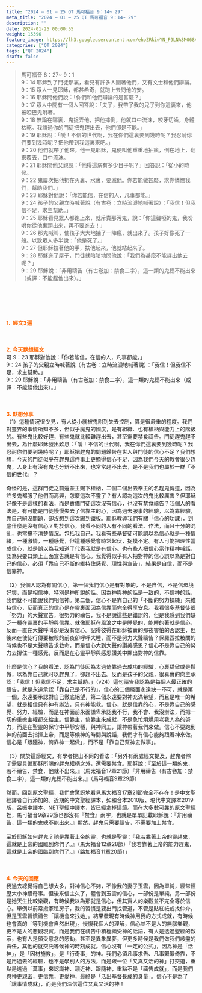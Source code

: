 ```yaml
---
title: "2024 – 01 – 25 QT 馬可福音 9：14~ 29"
meta_title: "2024 – 01 – 25 QT 馬可福音 9：14~ 29"
description: ""
date: 2024-01-25 00:00:55
weight: 15396
feature_image: https://lh3.googleusercontent.com/ehoZRkiwYN_F9LNA8M068AYxt73EavCZno-PD1cJRuf5BbSkQVUWr3gNEbt5kSs28Pb_Elg17kSrtf9ybWvojWoMV6I4tPM3vGRGDq6GkKkPdL2Gut4QAIw4-uykKUAtNiKgQKntvsU=w800
categories: ["QT 2024"]
tags: ["QT 2024"]
draft: false
---
```


<blockquote>馬可福音 8：27~ 9：1<br />
9：14 耶穌到了門徒那裏，看見有許多人圍著他們，又有文士和他們辯論。<br />
9：15 眾人一見耶穌，都甚希奇，就跑上去問他的安。<br />
9：16 耶穌問他們說：「你們和他們辯論的是甚麼？」<br />
9：17 眾人中間有一個人回答說：「夫子，我帶了我的兒子到你這裏來，他被啞巴鬼附著。<br />
9：18 無論在哪裏，鬼捉弄他，把他摔倒，他就口中流沫，咬牙切齒，身體枯乾。我請過你的門徒把鬼趕出去，他們卻是不能。」<br />
9：19 耶穌說：「噯！不信的世代啊，我在你們這裏要到幾時呢？我忍耐你們要到幾時呢？把他帶到我這裏來吧。」<br />
9：20 他們就帶了他來。他一見耶穌，鬼便叫他重重地抽瘋，倒在地上，翻來覆去，口中流沫。<br />
9：21 耶穌問他父親說：「他得這病有多少日子呢？」回答說：「從小的時候。<br />
9：22 鬼屢次把他扔在火裏、水裏，要滅他。你若能做甚麼，求你憐憫我們，幫助我們。」<br />
9：23 耶穌對他說：「你若能信，在信的人，凡事都能。」<br />
9：24 孩子的父親立時喊著說（有古卷：立時流淚地喊著說）：「我信！但我信不足，求主幫助。」<br />
9：25 耶穌看見眾人都跑上來，就斥責那污鬼，說：「你這聾啞的鬼，我吩咐你從他裏頭出來，再不要進去！」<br />
9：26 那鬼喊叫，使孩子大大地抽了一陣瘋，就出來了。孩子好像死了一般。以致眾人多半說：「他是死了。」<br />
9：27 但耶穌拉著他的手，扶他起來，他就站起來了。<br />
9：28 耶穌進了屋子，門徒就暗暗地問他說：「我們為甚麼不能趕出他去呢？」<br />
9：29 耶穌說：「非用禱告（有古卷加：禁食二字），這一類的鬼總不能出來（或譯：不能趕他出來）。」</blockquote><br />
&nbsp;<br />
<br />
&nbsp;<br />
<br />
<span style="color: #ff6600;"><strong>1.  經文3遍</strong></span><br />
<br />
&nbsp;<br />
<br />
<span style="color: #ff6600;"><strong>2. 今天默想經文<br />
</strong></span>可 9：23 耶穌對他說：「你若能信，在信的人，凡事都能。」<br />
9：24 孩子的父親立時喊著說（有古卷：立時流淚地喊著說）：「我信！但我信不足，求主幫助。」<br />
9：29 耶穌說：「非用禱告（有古卷加：禁食二字），這一類的鬼總不能出來（或譯：不能趕他出來）。」<br />
<br />
&nbsp;<br />
<br />
<strong><span style="color: #ff6600;">3. 默想分享<br />
</span></strong>（1）這種情況很少見，有人從小就被鬼附到失去控制，算是很嚴重的程度。我們對靈界的事情所知不多，但似乎魔鬼的國度，是有組織、也有權柄與能力上的階級的。有些鬼比較好趕，有些鬼就比較難趕出去，甚至需要禁食禱告。門徒趕鬼趕不出去，為什麼耶穌發出歎息：「噯！不信的世代啊，我在你們這裏要到幾時呢？我忍耐你們要到幾時呢？」耶穌把趕鬼的問題歸咎在世人與門徒的信心不足？我們想想，今天的門徒似乎在趕鬼這件事上更顯得信心不足，因為我們今天的教會很少趕鬼，人身上有沒有鬼也分辨不出來，也常常趕不出去，是不是我們也屬於一群「不信的世代」？<br />
<br />
奇怪的是，這群門徒之前還蒙主賜下權柄，二個二個出去奉主的名趕鬼傳道，因為許多鬼都服了他們而高興，怎麼這次不靈了？有人認為這次的鬼比較厲害？但耶穌好像不是這樣的看法，而是責備門徒這次沒有信心，也沒有禁食禱告？我個人的看法是，有可能是門徒慢慢失去了信靠主的心，因為過去服事的經驗，以為靠經驗，靠自己絕沒問題，卻沒想到這次踢到鐵板。耶穌教導我們有關「信心的功課」，到底什麼是沒有信心？對於信心，我看不同的人有不同的看法、作法，而且十分的混亂，也常搞不清楚情況。包括我自己，我看有些基督徒可能誤以為信心就是一種情緒，一種激情，一種感覺，但這種感覺會時常起伏，捉摸不定。有人可能把理性當成信心，就是誤以為我知道了代表我就是有信心。也有些人把信心當作精神喊話，認為只要口頭上正面宣告就是有信心。我覺得似乎有人把對神的信心誤以為是對自己的信心，必須「靠自己不斷的維持住感覺、理性與宣告」，結果是自信，而不是信靠神。<br />
<br />
（2）我個人認為有關信心，第一個我們信心是有對象的，不是自信，不是信環境好壞，而是相信神，特別是神所說的話。因為神與神的話是一致的，不信神的話，我們就不可能說我們相信神。第二個，信心不是靠自己的「不斷的努力操練」來維持信心，反而真正的信心是在靈裏面因為信靠而完全得享安息。我看很多基督徒很「努力」的大聲宣告，很努力的禱告，我不是說這些是錯誤的，但是我感到我們缺乏一種在靈裏的平靜與信靠。就像耶穌在風浪之中是睡覺的，能睡的著就是信心，反而一直在大聲呼叫卻是沒有信心。記得彼得在耶穌被賣的那夜害怕的否認主，但後來在使徒行傳要被殺的前夜卻呼呼大睡，而不是努力大聲禱告？保羅西拉被關的時候也不是大聲禱告求救命，而是信心大到大聲的讚美感恩？信心不是靠自己的努力去撐住一種感覺，反而是在心靈平靜與感恩讚美中顯出對神的信靠。<br />
<br />
什麼是信心？我的看法，認為門徒因為太過倚靠過去成功的經驗，心裏驕傲或是鬆懈，以為靠自己就可以趕鬼了，卻趕不出去。反而是孩子的父親，很真實的向主承認：「我信！但我信不足，求主幫助。」（v24）這句禱告我認為是每個人最正確的禱告，就是永遠承認「靠自己是不行的」，信心的二個層面永遠缺一不可，就是第一個，永遠要承認對自己徹底絕望，第二個永遠要對神充滿希望，而且是唯一的希望，就是相信只有神有辦法，只有神能救。信心，就是信靠的心，不是靠自己的感覺、努力、經驗，而是在神面前永面謙卑承認我不行，我不會、我沒辦法，而把一切的重擔主權都交給主。信靠主，倚靠主來成就，不是急忙煩燥用老我人為的努力，而是在聖靈的保守中平靜安穩，與神同工，讓神帶著我們來做。信心不要跑到神的前面去指揮上帝，而是等候神的時間與說話，我們才有信心能夠跟著神來做。信心是「跟隨神，倚靠神一起做」，而不是「靠自己幫神去做事」。<br />
<br />
（3）關於這節經文，有學者提出不同的看法：「另外有兩處經文提及，趕鬼者除了需要具備耶穌所賜的趕鬼權柄之外，還需要禁食。耶穌說：『至於這一類的鬼，若不禱告、禁食，他就不出來。』（馬太福音17章21節）『非用禱告（有古卷加：禁食二字），這一類的鬼總不能出來。』（馬可福音9章29節）<br />
<br />
然而，回到原文聖經，我們會驚訝地看見馬太福音17章21節完全不存在！是中文聖經譯者自行添加的。近期的中文聖經譯本，如和合本2010版、現代中文譯本2019版、呂振中譯本、NET聖經中譯本，皆已經拿掉這節。而在大多數可靠的原文聖經裡，馬可福音9章29節也都沒有『禁食』兩字，也就是單單記載耶穌說：『非用禱告，這一類的鬼總不能出來。』顯然，趕鬼只需要禱告，不需要加上禁食。<br />
<br />
至於耶穌如何趕鬼？祂是靠著上帝的靈，也就是聖靈：『我若靠著上帝的靈趕鬼，這就是上帝的國臨到你們了。』（馬太福音12章28節）『我若靠著上帝的能力趕鬼，這就是上帝的國臨到你們了。』（路加福音11章20節）」<br />
<br />
&nbsp;<br />
<br />
<strong style="font-size: inherit;"><span style="color: #ff6600;">4. 今天的回應<br />
</span></strong>我過去總覺得自己想太多，對神信心不夠，不像我的妻子玉雲，因為單純，經常經歷大小神蹟奇事。但後來信主久了，體會到玉雲的信心，一部份是單純，另一部份是她天生比較樂觀，有時候我以為那就是信心，但其實人的樂觀並不完全等於信心。舉例以前常搬家租房子，我的習慣是要出門找管道，不管是貼紅紙或找仲介，但是玉雲習慣禱告「讓機會來找她」。結果發現有時候神用我的方式成就，有時候也會真的「等到機會自然出現」。慢慢我個人的理解，信心並不是人的無腦樂觀，更不是人的悲觀現實，而是我們在禱告中積極領受神的話語，有人是透過聖經的啟示，也有人是領受意念的感動，甚至是異象異夢，但更多時候是我們做我們該盡的責任，其他的就交託等候神的時刻成就。信心沒有「一定的公式」，因為神是「活神」，是「因材施教」，是「行奇事」的神。我們必須凡事求告、凡事緊緊倚靠，不是用過去的經驗，也不是學別人的方法，而是跟一位「又真又活的神」打交道，重點是透過「萬事」來認識神、親近神、跟隨神，重點不是「禱告成就」，而是我們與神更親密，更信靠，更愛神，最終是「活出基督長成的身量」。信心不是為了「讓事情成就」，而是我們深信這位又真又活的神！<br />
<br />
&nbsp;<br />
<br />
<audio style="display: none;" controls="controls"></audio><br />
<br />
<audio style="display: none;" controls="controls"></audio><br />
<br />
<audio style="display: none;" controls="controls"></audio><br />
<br />
<audio style="display: none;" controls="controls"></audio><br />
<br />
<audio style="display: none;" controls="controls"></audio>
        